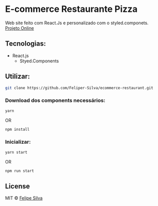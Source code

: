 # E-commerce Restaurante Pizza

Web site feito com React.Js e personalizado com o styled.componets.
[Projeto Online](https://restaurant-pizza-feliper-silva.vercel.app/)

## Tecnologias:

- React.js
  - Styed.Components

## Utilizar:

```bash
git clone https://github.com/Feliper-Silva/ecommerce-restaurant.git

```

### Download dos components necessários:

```bash
yarn
```

OR

```bash
npm install

```
### Inicializar:
```bash
yarn start
```

OR

```bash
npm run start
```

## License

MIT © [Felipe Silva](Linkedin.com/in/Feliper-silva/)
